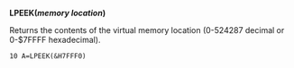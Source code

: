 **LPEEK(*memory location*)**

Returns the contents of the virtual memory location (0-524287 decimal or 0-$7FFFF hexadecimal).

```ecb2
10 A=LPEEK(&H7FFF0)
```
